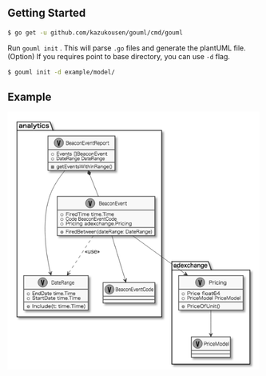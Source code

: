 ## Getting Started

```sh
$ go get -u github.com/kazukousen/gouml/cmd/gouml
```

Run `gouml init` . This will parse `.go` files and generate the plantUML file.  
(Option) If you requires point to base directory, you can use `-d` flag.  

```sh
$ gouml init -d example/model/
```

## Example

![sample image](/sample.png)
